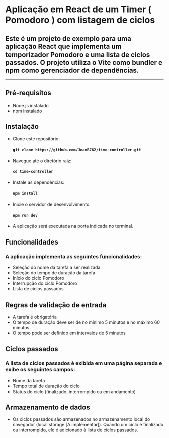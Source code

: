 # Aplicação em React de um Timer ( Pomodoro ) com listagem de ciclos

## Este é um projeto de exemplo para uma aplicação React que implementa um temporizador Pomodoro e uma lista de ciclos passados. O projeto utiliza o Vite como bundler e npm como gerenciador de dependências.
-----------------------------------------------------------

## Pré-requisitos
  - Node.js instalado
  - npm instalado

## Instalação
  - Clone este repositório: 
    #### `git clone https://github.com/JeanB762/time-controller.git`  
  - Navegue até o diretório raiz:  
    #### `cd time-controller`    
  - Instale as dependências: 
    #### `npm install`  
  - Inicie o servidor de desenvolvimento: 
    #### `npm run dev`  
  - A aplicação será executada na porta indicada no terminal.  

## Funcionalidades  
### A aplicação implementa as seguintes funcionalidades:  
  - Seleção do nome da tarefa a ser realizada
  - Seleção do tempo de duração da tarefa
  - Início do ciclo Pomodoro
  - Interrupção do ciclo Pomodoro
  - Lista de ciclos passados


## Regras de validação de entrada
- A tarefa é obrigatória
- O tempo de duração deve ser de no mínimo 5 minutos e no máximo 60 minutos
- O tempo pode ser definido em intervalos de 5 minutos

## Ciclos passados
### A lista de ciclos passados é exibida em uma página separada e exibe os seguintes campos:

- Nome da tarefa
- Tempo total de duração do ciclo
- Status do ciclo (finalizado, interrompido ou em andamento)

## Armazenamento de dados
  - Os ciclos passados são armazenados no armazenamento local do navegador (local storage [A implementar]). Quando um ciclo é finalizado ou interrompido, ele é adicionado à lista de ciclos passados.